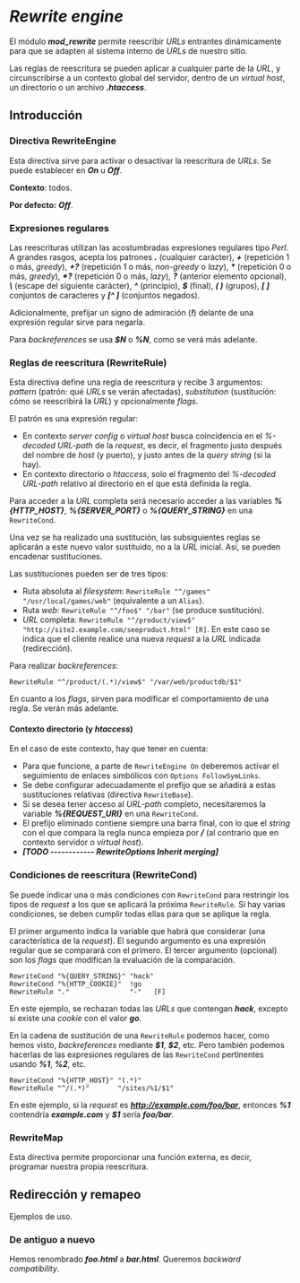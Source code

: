 # *Rewrite engine*

El módulo ***mod_rewrite*** permite reescribir *URLs* entrantes dinámicamente para que se adapten al sistema interno de *URLs* de nuestro sitio.

Las reglas de reescritura se pueden aplicar a cualquier parte de la *URL*, y circunscribirse a un contexto global del servidor, dentro de un *virtual host*, un directorio o un archivo ***.htaccess***.

## Introducción

### Directiva RewriteEngine

Esta directiva sirve para activar o desactivar la reescritura de *URLs*. Se puede establecer en ***On*** u ***Off***.

**Contexto**: todos.

**Por defecto:** ***Off***.

### Expresiones regulares

Las reescrituras utilizan las acostumbradas expresiones regulares tipo *Perl*. A grandes rasgos, acepta los patrones ***.*** (cualquier carácter), ***+*** (repetición 1 o más, *greedy*), ***+?*** (repetición 1 o más, *non-greedy* o *lazy*), ***\**** (repetición 0 o más, *greedy*), ***\*?*** (repetición 0 o más, *lazy*), ***?*** (anterior elemento opcional), ***\\*** (escape del siguiente carácter), ***^*** (principio), ***\$*** (final), ***( )*** (grupos), ***[ ]*** conjuntos de caracteres y ***[^ ]*** (conjuntos negados).

Adicionalmente, prefijar un signo de admiración (***!***) delante de una expresión regular sirve para negarla.

Para *backreferences* se usa ***\$N*** o ***%N***, como se verá más adelante.

### Reglas de reescritura (RewriteRule)

Esta directiva define una regla de reescritura y recibe 3 argumentos: *pattern* (patrón: qué *URLs* se verán afectadas), *substitution* (sustitución: cómo se reescribirá la *URL*) y opcionalmente *flags*.

El patrón es una expresión regular:

- En contexto *server config* o *virtual host* busca coincidencia en el *%-decoded URL-path* de la *request*, es decir, el fragmento justo después del nombre de *host* (y puerto), y justo antes de la *query string* (si la hay).
- En contexto directorio o *htaccess*, solo el fragmento del *%-decoded URL-path* relativo al directorio en el que está definida la regla.

Para acceder a la *URL* completa será necesario acceder a las variables ***%{HTTP_HOST}***, ***%{SERVER_PORT}*** o ***%{QUERY_STRING}*** en una `RewriteCond`.

Una vez se ha realizado una sustitución, las subsiguientes reglas se aplicarán a este nuevo valor sustituido, no a la *URL* inicial. Así, se pueden encadenar sustituciones.

Las sustituciones pueden ser de tres tipos:

- Ruta absoluta al *filesystem*: ```RewriteRule "^/games" "/usr/local/games/web"``` (equivalente a un `Alias`).
- Ruta *web*: ```RewriteRule "^/foo$" "/bar"``` (se produce sustitución).
- *URL* completa: ```RewriteRule "^/product/view$" "http://site2.example.com/seeproduct.html" [R]```. En este caso se indica que el cliente realice una nueva *request* a la *URL* indicada (redirección).

Para realizar *backreferences*:

```
RewriteRule "^/product/(.*)/view$" "/var/web/productdb/$1"
```

En cuanto a los *flags*, sirven para modificar el comportamiento de una regla. Se verán más adelante.

#### Contexto directorio (y *htaccess*)

En el caso de este contexto, hay que tener en cuenta:

- Para que funcione, a parte de `RewriteEngine On` deberemos activar el seguimiento de enlaces simbólicos con `Options FollowSymLinks`.
- Se debe configurar adecuadamente el prefijo que se añadirá a estas sustituciones relativas (directiva `RewriteBase`).
- Si se desea tener acceso al *URL-path* completo, necesitaremos la variable ***%{REQUEST_URI}*** en una `RewriteCond`.
- El prefijo eliminado contiene siempre una barra final, con lo que el *string* con el que compara la regla nunca empieza por ***/*** (al contrario que en contexto servidor o *virtual host*).
- ***[TODO ------------ RewriteOptions Inherit merging]***

### Condiciones de reescritura (RewriteCond)

Se puede indicar una o más condiciones con `RewriteCond` para restringir los tipos de *request* a los que se aplicará la próxima `RewriteRule`. Si hay varias condiciones, se deben cumplir todas ellas para que se aplique la regla.

El primer argumento indica la variable que habrá que considerar (una característica de la *request*). El segundo argumento es una expresión regular que se comparará con el primero. El tercer argumento (opcional) son los *flags* que modifican la evaluación de la comparación.

```
RewriteCond "%{QUERY_STRING}" "hack"
RewriteCond "%{HTTP_COOKIE}"  !go
RewriteRule "."               "-"   [F]
```

En este ejemplo, se rechazan todas las *URLs* que contengan ***hack***, excepto si existe una *cookie* con el valor ***go***.

En la cadena de sustitución de una `RewriteRule` podemos hacer, como hemos visto, *backreferences* mediante ***\$1***, ***\$2***, etc. Pero también podemos hacerlas de las expresiones regulares de las `RewriteCond` pertinentes usando ***%1***, ***%2***, etc.

```
RewriteCond "%{HTTP_HOST}" "(.*)"
RewriteRule "^/(.*)"       "/sites/%1/$1"
```

En este ejemplo, si la *request* es ***http://example.com/foo/bar***, entonces ***\%1*** contendría ***example.com*** y ***\$1*** sería ***foo/bar***.

### RewriteMap

Esta directiva permite proporcionar una función externa, es decir, programar nuestra propia reescritura.

## Redirección y remapeo

Ejemplos de uso.

### De antiguo a nuevo

Hemos renombrado ***foo.html*** a ***bar.html***. Queremos *backward compatibility*.
